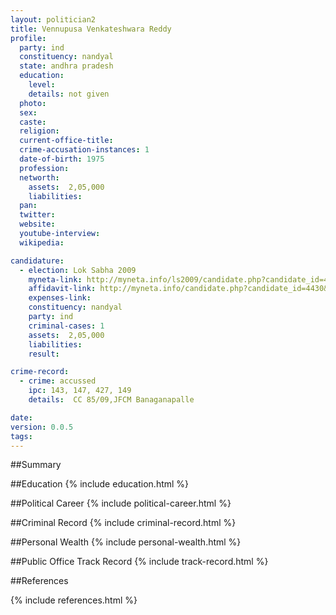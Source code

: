 ```yaml
---
layout: politician2
title: Vennupusa Venkateshwara Reddy
profile: 
  party: ind
  constituency: nandyal
  state: andhra pradesh
  education: 
    level: 
    details: not given
  photo: 
  sex: 
  caste: 
  religion: 
  current-office-title: 
  crime-accusation-instances: 1
  date-of-birth: 1975
  profession: 
  networth: 
    assets:  2,05,000
    liabilities: 
  pan: 
  twitter: 
  website: 
  youtube-interview: 
  wikipedia: 

candidature: 
  - election: Lok Sabha 2009
    myneta-link: http://myneta.info/ls2009/candidate.php?candidate_id=4430
    affidavit-link: http://myneta.info/candidate.php?candidate_id=4430&scan=original
    expenses-link: 
    constituency: nandyal 
    party: ind
    criminal-cases: 1
    assets:  2,05,000
    liabilities: 
    result:  

crime-record: 
  - crime: accussed
    ipc: 143, 147, 427, 149
    details:  CC 85/09,JFCM Banaganapalle  

date: 
version: 0.0.5
tags: 
---
```

##Summary


##Education
{% include education.html %}


##Political Career
{% include political-career.html %}


##Criminal Record
{% include criminal-record.html %}


##Personal Wealth
{% include personal-wealth.html %}


##Public Office Track Record
{% include track-record.html %}


##References


{% include references.html %}